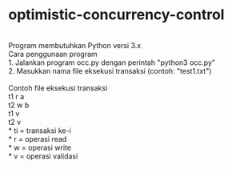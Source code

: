 # optimistic-concurrency-control

<br>
Program membutuhkan Python versi 3.x
<br>
Cara penggunaan program
<br>
1. Jalankan program occ.py dengan perintah "python3 occ.py"
<br>
2. Masukkan nama file eksekusi transaksi (contoh: "test1.txt")
<br>

<br>
Contoh file eksekusi transaksi
<br>
t1 r a
<br>
t2 w b
<br>
t1 v
<br>
t2 v
<br>
* ti = transaksi ke-i
<br>
* r = operasi read
<br>
* w = operasi write
<br>
* v = operasi validasi


